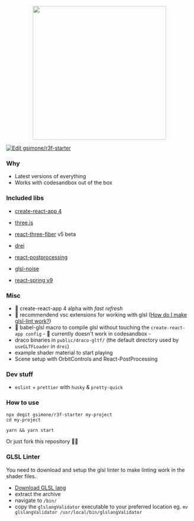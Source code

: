 <p align="center"><img src="https://raw.githubusercontent.com/gsimone/r3f-starter/master/public/logo.png" width="360" /></p>

[![Edit gsimone/r3f-starter](https://codesandbox.io/static/img/play-codesandbox.svg)](https://codesandbox.io/s/github/gsimone/r3f-starter/tree/master/?fontsize=14&hidenavigation=1&theme=light)

### Why

- Latest versions of everything
- Works with codesandbox out of the box

### Included libs

- [create-react-app 4](https://github.com/facebook/create-react-app) 
- [three.js](https://github.com/mrdoob/three.js)
- [react-three-fiber](https://github.com/react-spring/react-three-fiber) v5 beta
- [drei](https://github.com/react-spring/drei)
- [react-postprocessing](https://github.com/drcmda/react-postprocessing)

- [glsl-noise](https://github.com/hughsk/glsl-noise#readme)
- [react-spring v9](https://github.com/react-spring/react-spring)

### Misc

- 🌟 create-react-app 4 alpha with *fast refresh*
- 🌟 recommendend vsc extensions for working with glsl ([How do I make glsl-lint work?](#glsl-linter))
- 🌟 babel-glsl macro to compile glsl without touching the `create-react-app config` - 🐛 currently doesn't work in codesandbox -
- draco binaries in `public/draco-gltf/` (the default directory used by `useGLTFLoader` in `drei`)
- example shader material to start playing
- Scene setup with OrbitControls and React-PostProcessing

### Dev stuff

- `eslint` + `prettier` with `husky` & `pretty-quick`
  
### How to use

```
npx degit gsimone/r3f-starter my-project
cd my-project

yarn && yarn start
```

Or just fork this repository 🤷‍♂️

### GLSL Linter

You need to download and setup the glsl linter to make linting work in the shader files.

- [Download GLSL lang](https://github.com/KhronosGroup/glslang/releases/tag/master-tot)
- extract the archive
- navigate to `/bin/`
- copy the `glslangValidator` executable to your preferred location eg. `mv glslangValidator /usr/local/bin/glslangValidator`
